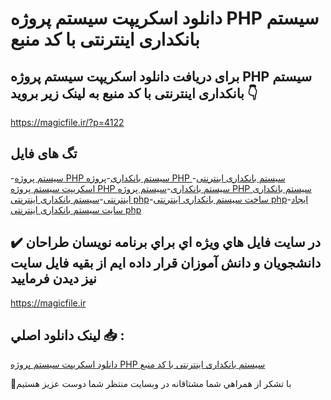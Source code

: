 # دانلود اسکریپت سیستم پروژه PHP سیستم بانکداری اینترنتی با کد منبع

## برای دریافت دانلود اسکریپت سیستم پروژه PHP سیستم بانکداری اینترنتی با کد منبع به لینک زیر بروید 👇

https://magicfile.ir/?p=4122

## تگ های فایل

-[سیستم پروژه PHP سیستم بانکداری](https://magicfile.ir/product/%d8%a7%d8%b3%da%a9%d8%b1%db%8c%d9%be%d8%aa%d8%b3%db%8c%d8%b3%d8%aa%d9%85-%d9%be%d8%b1%d9%88%da%98%d9%87-php-%d8%b3%db%8c%d8%b3%d8%aa%d9%85-%d8%a8%d8%a7%d9%86%da%a9%d8%af%d8%a7%d8%b1%db%8c-%d8%a7%db%8c%d9%86%d8%aa%d8%b1%d9%86%d8%aa%db%8c/)-[پروژه PHP سیستم بانکداری اینترنتی](https://magicfile.ir/product/%d8%a7%d8%b3%da%a9%d8%b1%db%8c%d9%be%d8%aa%d8%b3%db%8c%d8%b3%d8%aa%d9%85-%d9%be%d8%b1%d9%88%da%98%d9%87-php-%d8%b3%db%8c%d8%b3%d8%aa%d9%85-%d8%a8%d8%a7%d9%86%da%a9%d8%af%d8%a7%d8%b1%db%8c-%d8%a7%db%8c%d9%86%d8%aa%d8%b1%d9%86%d8%aa%db%8c/)-[اسکریپت سیستم پروژه PHP سیستم بانکداری](https://magicfile.ir/product/%d8%a7%d8%b3%da%a9%d8%b1%db%8c%d9%be%d8%aa%d8%b3%db%8c%d8%b3%d8%aa%d9%85-%d9%be%d8%b1%d9%88%da%98%d9%87-php-%d8%b3%db%8c%d8%b3%d8%aa%d9%85-%d8%a8%d8%a7%d9%86%da%a9%d8%af%d8%a7%d8%b1%db%8c-%d8%a7%db%8c%d9%86%d8%aa%d8%b1%d9%86%d8%aa%db%8c/)-[سیستم پروژه PHP سیستم بانکداری اینترنتی](https://magicfile.ir/product/%d8%a7%d8%b3%da%a9%d8%b1%db%8c%d9%be%d8%aa%d8%b3%db%8c%d8%b3%d8%aa%d9%85-%d9%be%d8%b1%d9%88%da%98%d9%87-php-%d8%b3%db%8c%d8%b3%d8%aa%d9%85-%d8%a8%d8%a7%d9%86%da%a9%d8%af%d8%a7%d8%b1%db%8c-%d8%a7%db%8c%d9%86%d8%aa%d8%b1%d9%86%d8%aa%db%8c/)-[سیستم بانکداری اینترنتی php](https://magicfile.ir/product/%d8%a7%d8%b3%da%a9%d8%b1%db%8c%d9%be%d8%aa%d8%b3%db%8c%d8%b3%d8%aa%d9%85-%d9%be%d8%b1%d9%88%da%98%d9%87-php-%d8%b3%db%8c%d8%b3%d8%aa%d9%85-%d8%a8%d8%a7%d9%86%da%a9%d8%af%d8%a7%d8%b1%db%8c-%d8%a7%db%8c%d9%86%d8%aa%d8%b1%d9%86%d8%aa%db%8c/)-[ساخت سیستم بانکداری اینترنتی php](https://magicfile.ir/product/%d8%a7%d8%b3%da%a9%d8%b1%db%8c%d9%be%d8%aa%d8%b3%db%8c%d8%b3%d8%aa%d9%85-%d9%be%d8%b1%d9%88%da%98%d9%87-php-%d8%b3%db%8c%d8%b3%d8%aa%d9%85-%d8%a8%d8%a7%d9%86%da%a9%d8%af%d8%a7%d8%b1%db%8c-%d8%a7%db%8c%d9%86%d8%aa%d8%b1%d9%86%d8%aa%db%8c/)-[ایجاد سایت سیستم بانکداری اینترنتی php](https://magicfile.ir/product/%d8%a7%d8%b3%da%a9%d8%b1%db%8c%d9%be%d8%aa%d8%b3%db%8c%d8%b3%d8%aa%d9%85-%d9%be%d8%b1%d9%88%da%98%d9%87-php-%d8%b3%db%8c%d8%b3%d8%aa%d9%85-%d8%a8%d8%a7%d9%86%da%a9%d8%af%d8%a7%d8%b1%db%8c-%d8%a7%db%8c%d9%86%d8%aa%d8%b1%d9%86%d8%aa%db%8c/)

## ✔️ در سايت فايل هاي ويژه اي براي برنامه نويسان طراحان دانشجويان و دانش آموزان قرار داده ايم از بقيه فايل سايت نيز ديدن فرماييد

https://magicfile.ir


## لينک دانلود اصلي 📥 :

[دانلود اسکریپت سیستم پروژه PHP سیستم بانکداری اینترنتی با کد منبع](https://magicfile.ir/product/%d8%a7%d8%b3%da%a9%d8%b1%db%8c%d9%be%d8%aa%d8%b3%db%8c%d8%b3%d8%aa%d9%85-%d9%be%d8%b1%d9%88%da%98%d9%87-php-%d8%b3%db%8c%d8%b3%d8%aa%d9%85-%d8%a8%d8%a7%d9%86%da%a9%d8%af%d8%a7%d8%b1%db%8c-%d8%a7%db%8c%d9%86%d8%aa%d8%b1%d9%86%d8%aa%db%8c/) 


🙏با تشکر از همراهي شما مشتاقانه در وبسایت منتظر شما دوست عزیز هستیم


